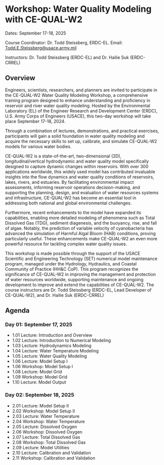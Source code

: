 # Workshop: Water Quality Modeling with CE-QUAL-W2

Dates: September 17-18, 2025

Course Coordinator: Dr. Todd Steissberg, ERDC-EL. Email: Todd.E.Steissberg@usace.army.mil

Instructors: Dr. Todd Steissberg (ERDC-EL) and Dr. Hailie Suk (ERDC-CRREL)

## Overview

Engineers, scientists, researchers, and planners are invited to participate in the CE-QUAL-W2 Water Quality Modeling Workshop, a comprehensive training program designed to enhance understanding and proficiency in reservoir and river water quality modeling. Hosted by the Environmental Laboratory (EL) of the Engineer Research and Development Center (ERDC), U.S. Army Corps of Engineers (USACE), this two-day workshop will take place September 17-18, 2024.

Through a combination of lectures, demonstrations, and practical exercises, participants will gain a solid foundation in water quality modeling and acquire the necessary skills to set up, calibrate, and simulate CE-QUAL-W2 models for various water bodies.

CE-QUAL-W2 is a state-of-the-art, two-dimensional (2D), longitudinal/vertical hydrodynamic and water quality model specifically designed to capture dynamic changes within reservoirs. With over 300 applications worldwide, this widely used model has contributed invaluable insights into the flow dynamics and water quality conditions of reservoirs, lakes, rivers, and estuaries. By facilitating environmental impact assessments, informing reservoir operations decision-making, and supporting the planning, design, and evaluation of water resources systems and infrastructure, CE-QUAL-W2 has become an essential tool in addressing both national and global environmental challenges.

Furthermore, recent enhancements to the model have expanded its capabilities, enabling more detailed modeling of phenomena such as Total Dissolved Gas (TDG), sediment diagenesis, and the buoyancy, rise, and fall of algae. Notably, the prediction of variable velocity of cyanobacteria has advanced the simulation of Harmful Algal Bloom (HAB) conditions, proving particularly useful. These enhancements make CE-QUAL-W2 an even more powerful resource for tackling complex water quality issues.

This workshop is made possible through the support of the USACE Scientific and Engineering Technology (SET) numerical model maintenance program, managed under the Hydrology, Hydraulics, and Coastal Community of Practice (HH&C CoP). This program recognizes the significance of CE-QUAL-W2 in improving the management and protection of water resources worldwide, supporting maintenance and ongoing development to improve and extend the capabilities of CE-QUAL-W2. The course instructors are Dr. Todd Steissberg (ERDC-EL, Lead Developer of CE-QUAL-W2), and Dr. Hailie Suk (ERDC-CRREL)
 
## Agenda

### Day 01: September 17, 2025

- 1.01 Lecture: Introduction and Overview
- 1.02 Lecture: Introduction to Numerical Modeling
- 1.03 Lecture: Hydrodynamics Modeling
- 1.04 Lecture: Water Temperature Modeling
- 1.05 Lecture: Water Quality Modeling
- 1.06 Lecture: Model Setup I
- 1.06 Workshop: Model Setup I
- 1.08 Lecture: Model Grid
- 1.09 Workshop: Model Grid
- 1.10 Lecture: Model Output

### Day 02: September 18, 2025

- 2.01 Lecture: Model Setup II
- 2.02 Workshop: Model Setup II
- 2.03 Lecture: Water Temperature
- 2.04 Workshop: Water Temperature
- 2.05 Lecture: Dissolved Oxygen
- 2.06 Workshop: Dissolved Oxygen
- 2.07 Lecture: Total Dissolved Gas
- 2.08 Workshop: Total Dissolved Gas
- 2.09 Lecture: Model Utilities
- 2.10 Lecture: Calibration and Validation
- 2.11 Workshop: Calibration and Validation